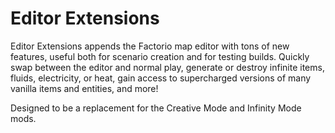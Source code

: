 # Editor Extensions
Editor Extensions appends the Factorio map editor with tons of new features, useful both for scenario creation and for testing builds. Quickly swap between the editor and normal play, generate or destroy infinite items, fluids, electricity, or heat, gain access to supercharged versions of many vanilla items and entities, and more!

Designed to be a replacement for the Creative Mode and Infinity Mode mods.